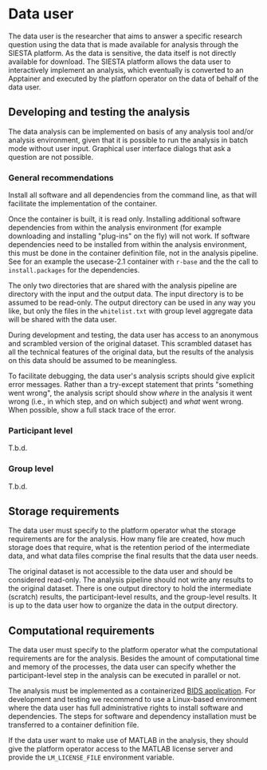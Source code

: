 # Data user

The data user is the researcher that aims to answer a specific research question using the data that is made available for analysis through the SIESTA platform. As the data is sensitive, the data itself is not directly available for download. The SIESTA platform allows the data user to interactively implement an analysis, which eventually is converted to an Apptainer and executed by the platforn operator on the data of behalf of the data user.

## Developing and testing the analysis

The data analysis can be implemented on basis of any analysis tool and/or analysis environment, given that it is possible to run the analysis in batch mode without user input. Graphical user interface dialogs that ask a question are not possible.

### General recommendations

Install all software and all dependencies from the command line, as that will facilitate the implementation of the container.

Once the container is built, it is read only. Installing additional software dependencies from within the analysis environment (for example downloading and installing "plug-ins" on the fly) will not work. If software dependencies need to be installed from within the analysis environment, this must be done in the container definition file, not in the analysis pipeline. See for an example the usecase-2.1 container with `r-base` and the the call to `install.packages` for the dependencies.

The only two directories that are shared with the analysis pipeline are directory with the input and the output data. The input directory is to be assumed to be read-only. The output directory can be used in any way you like, but only the files in the `whitelist.txt` with group level aggregate data will be shared with the data user.

During development and testing, the data user has access to an anonymous and scrambled version of the original dataset. This scrambled dataset has all the technical features of the original data, but the results of the analysis on this data should be assumed to be meaningless.

To facilitate debugging, the data user's analysis scripts should give explicit error messages. Rather than a try-except statement that prints "something went wrong", the analysis script should show _where_ in the analysis it went wrong (i.e., in which step, and on which subject) and _what_ went wrong. When possible, show a full stack trace of the error.

### Participant level

T.b.d.

### Group level

T.b.d.

## Storage requirements

The data user must specify to the platform operator what the storage requirements are for the analysis. How many file are created, how much storage does that require, what is the retention period of the intermediate data, and what data files comprise the final results that the data user needs.

The original dataset is not accessible to the data user and should be considered read-only. The analysis pipeline should not write any results to the original dataset. There is one output directory to hold the intermediate (scratch) results, the participant-level results, and the group-level results. It is up to the data user how to organize the data in the output directory.

## Computational requirements

The data user must specify to the platform operator what the computational requirements are for the analysis. Besides the amount of computational time and memory of the processes, the data user can specify whether the participant-level step in the analysis can be executed in parallel or not.

The analysis must be implemented as a containerized [BIDS application](https://doi.org/10.1371/journal.pcbi.1005209). For development and testing we recommend to use a Linux-based environment where the data user has full administrative rights to install software and dependencies. The steps for software and dependency installation must be transferred to a container definition file.

If the data user want to make use of MATLAB in the analysis, they should give the platform operator access to the MATLAB license server and provide the `LM_LICENSE_FILE` environment variable.
